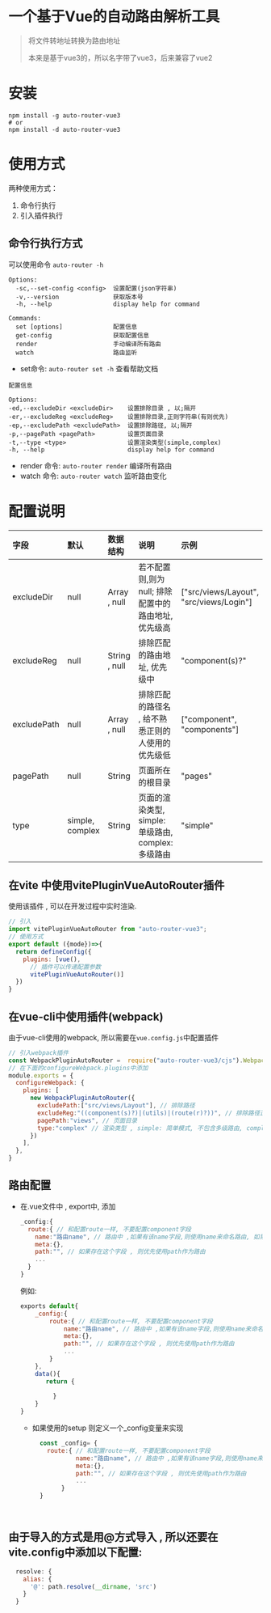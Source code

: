# 一个基于Vue的自动路由解析工具
> 将文件转地址转换为路由地址
> 
> 本来是基于vue3的，所以名字带了vue3，后来兼容了vue2

# 安装
```shell
npm install -g auto-router-vue3
# or 
npm install -d auto-router-vue3
```

# 使用方式
两种使用方式：
 1. 命令行执行 
 2. 引入插件执行

## 命令行执行方式
可以使用命令 `auto-router -h` 

```
Options:
  -sc,--set-config <config>  设置配置(json字符串)
  -v,--version               获取版本号
  -h, --help                 display help for command

Commands:
  set [options]              配置信息
  get-config                 获取配置信息
  render                     手动编译所有路由
  watch                      路由监听

```
- set命令:  `auto-router set -h` 查看帮助文档
```
配置信息

Options:
-ed,--excludeDir <excludeDir>    设置排除目录 , 以;隔开
-er,--excludeReg <excludeReg>    设置排除目录,正则字符串(有则优先)
-ep,--excludePath <excludePath>  设置排除路径, 以;隔开
-p,--pagePath <pagePath>         设置页面目录
-t,--type <type>                 设置渲染类型(simple,complex)
-h, --help                       display help for command

```
- render 命令:  `auto-router render` 编译所有路由
- watch 命令:  `auto-router watch` 监听路由变化

# 配置说明
|字段| 默认           | 数据结构         | 说明                                  | 示例                                      |
|:---|:-------------|:-------------|:------------------------------------|:----------------------------------------|
|excludeDir| null         | Array , null | 若不配置则,则为null; 排除配置中的路由地址, 优先级高      | ["src/views/Layout", "src/views/Login"] |
|excludeReg| null         | String , null | 排除匹配的路由地址, 优先级中                     | "component(s)?"                         |
|excludePath| null         | Array , null | 排除匹配的路径名 , 给不熟悉正则的人使用的 优先级低         | ["component", "components"]  |
|pagePath| null         | String       | 页面所在的根目录                            |"pages"|
|type| simple, complex | String        | 页面的渲染类型, simple: 单级路由, complex:多级路由 | "simple" |


## 在vite 中使用vitePluginVueAutoRouter插件

使用该插件 , 可以在开发过程中实时渲染.

```js
// 引入
import vitePluginVueAutoRouter from "auto-router-vue3";
// 使用方式
export default ({mode})=>{
  return defineConfig({
    plugins: [vue(),
      // 插件可以传递配置参数
      vitePluginVueAutoRouter()]
  })
}
```
## 在vue-cli中使用插件(webpack)
由于vue-cli使用的webpack, 所以需要在`vue.config.js`中配置插件
```js
// 引入webpack插件
const WebpackPluginAutoRouter =  require("auto-router-vue3/cjs").WebpackPluginAutoRouter;
// 在下面的configureWebpack.plugins中添加
module.exports = {
  configureWebpack: {
    plugins: [
      new WebpackPluginAutoRouter({
        excludePath:["src/views/Layout"], // 排除路径
        excludeReg:"((component(s)?)|(utils)|(route(r)?))", // 排除路径正则匹配
        pagePath:"views", // 页面目录
        type:"complex" // 渲染类型 , simple: 简单模式, 不包含多级路由, complex: 复杂模式 , 可以有多级路由,按目录分级
      })
    ],
  },
}

```

## 路由配置
- 在.vue文件中 , export中, 添加
  ```javascript
  _config:{ 
    route:{ // 和配置route一样, 不要配置component字段
      name:"路由name", // 路由中 ,如果有该name字段,则使用name来命名路由, 如果没有则使用文件名命名
      meta:{},
      path:"", // 如果存在这个字段 , 则优先使用path作为路由 
      ...
    }
  }
    ```
  例如:
    ```javascript
    exports default{
        _config:{
            route:{ // 和配置route一样, 不要配置component字段
                name:"路由name", // 路由中 ,如果有该name字段,则使用name来命名路由, 如果没有则使用文件名命名
                meta:{},
                path:"", // 如果存在这个字段 , 则优先使用path作为路由 
                ...
            }
        },
        data(){
           return {
           
             }   
        }
    }
    ```
  - 如果使用的setup 则定义一个_config变量来实现
    ```javascript
      const _config= {
        route:{ // 和配置route一样, 不要配置component字段
                name:"路由name", // 路由中 ,如果有该name字段,则使用name来命名路由, 如果没有则使用文件名命名
                meta:{},
                path:"", // 如果存在这个字段 , 则优先使用path作为路由 
                ...
            }
      }
  ```
    

## 由于导入的方式是用@方式导入 , 所以还要在vite.config中添加以下配置:
```javascript
  resolve: {
    alias: {
      '@': path.resolve(__dirname, 'src')
    }
  }
```
